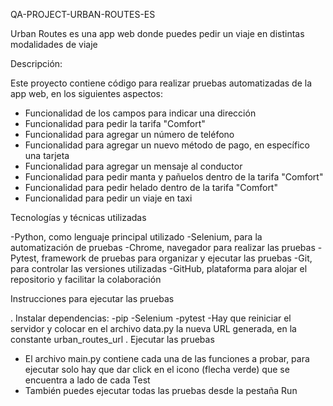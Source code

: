

QA-PROJECT-URBAN-ROUTES-ES

Urban Routes es una app web donde puedes pedir un viaje en distintas modalidades de viaje

Descripción: 

Este proyecto contiene código para realizar pruebas automatizadas de la app web, en los siguientes aspectos:
- Funcionalidad de los campos para indicar una dirección
- Funcionalidad para pedir la tarifa "Comfort"
- Funcionalidad para agregar un número de teléfono
- Funcionalidad para agregar un nuevo método de pago, en específico una tarjeta
- Funcionalidad para agregar un mensaje al conductor
- Funcionalidad para pedir manta y pañuelos dentro de la tarifa "Comfort"
- Funcionalidad para pedir helado dentro de la tarifa "Comfort"
- Funcionalidad para pedir un viaje en taxi

Tecnologías y técnicas utilizadas

-Python, como lenguaje principal utilizado
-Selenium, para la automatización de pruebas
-Chrome, navegador para realizar las pruebas
-Pytest, framework de pruebas para organizar y ejecutar las pruebas
-Git, para controlar las versiones utilizadas
-GitHub, plataforma para alojar el repositorio y facilitar la colaboración

Instrucciones para ejecutar las pruebas


. Instalar dependencias:
   -pip
   -Selenium
   -pytest
   -Hay que reiniciar el servidor y colocar en el archivo data.py la nueva URL generada, en la constante urban_routes_url
. Ejecutar las pruebas

- El archivo main.py contiene cada una de las funciones a probar, para ejecutar solo hay que dar click en el icono
(flecha verde) que se encuentra a lado de cada Test
- También puedes ejecutar todas las pruebas desde la pestaña Run 



